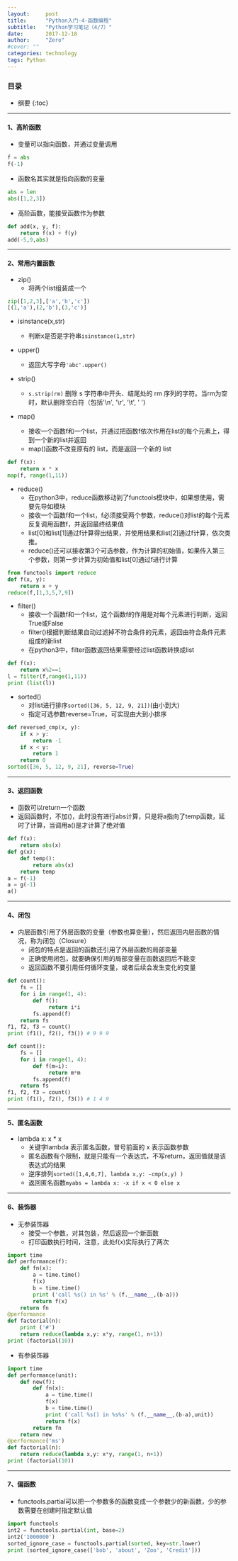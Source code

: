 ```yaml
---
layout:     post
title:      "Python入门-4-函数编程"
subtitle:   "Python学习笔记（4/7）"
date:       2017-12-18
author:     "Zero"
#cover: ""
categories: technology
tags: Python
---
```


### 目录

* 纲要
{:toc}

---

#### 1、高阶函数

- 变量可以指向函数，并通过变量调用

```python
f = abs
f(-1)
```

- 函数名其实就是指向函数的变量

```python
abs = len
abs([1,2,3])
```

- 高阶函数，能接受函数作为参数

```python
def add(x, y, f):
    return f(x) + f(y)
add(-5,9,abs)
```

---

#### 2、常用内置函数

- zip()
    - 将两个list组装成一个

```python
zip([1,2,3],['a','b','c'])
[(1,'a'),(2,'b'),(3,'c')]
```

- isinstance(x,str)
    - 判断x是否是字符串`isinstance(1,str)`

- upper()
    - 返回大写字母`'abc'.upper()`

- strip()
    - `s.strip(rm)` 删除 s 字符串中开头、结尾处的 rm 序列的字符。当rm为空时，默认删除空白符（包括'\n', '\r', '\t', ' ')

- map()
    - 接收一个函数f和一个list，并通过把函数f依次作用在list的每个元素上，得到一个新的list并返回
    - map()函数不改变原有的 list，而是返回一个新的 list

```python
def f(x):
    return x * x
map(f, range(1,11))
```

- reduce()
    - 在python3中，reduce函数移动到了functools模块中，如果想使用，需要先导如模块
    - 接收一个函数f和一个list，f必须接受两个参数，reduce()对list的每个元素反复调用函数f，并返回最终结果值
    - list[0]和list[1]通过f计算得出结果，并使用结果和list[2]通过f计算，依次类推。
    - reduce()还可以接收第3个可选参数，作为计算的初始值，如果传入第三个参数，则第一步计算为初始值和list[0]通过f进行计算

```python
from functools import reduce
def f(x, y):
    return x + y
reduce(f,[1,3,5,7,9])
```

- filter()
    - 接收一个函数f和一个list，这个函数f的作用是对每个元素进行判断，返回True或False
    - filter()根据判断结果自动过滤掉不符合条件的元素，返回由符合条件元素组成的新list
    - 在python3中，filter函数返回结果需要经过list函数转换成list

```python
def f(x):
    return x%2==1
l = filter(f,range(1,11))
print (list(l))
```

- sorted()
    - 对list进行排序`sorted([36, 5, 12, 9, 21])`(由小到大)
    - 指定可选参数reverse=True，可实现由大到小排序

```python
def reversed_cmp(x, y):
    if x > y:
        return -1
    if x < y:
        return 1
    return 0
sorted([36, 5, 12, 9, 21], reverse=True)
```

---

#### 3、返回函数

- 函数可以return一个函数
- 返回函数时，不加()，此时没有进行abs计算，只是将a指向了temp函数，延时了计算，当调用a()是才计算了绝对值

```python
def f(x):
    return abs(x)
def g(x):
    def temp():
        return abs(x)
    return temp
a = f(-1)
a = g(-1)
a()
```

---

#### 4、闭包

- 内层函数引用了外层函数的变量（参数也算变量），然后返回内层函数的情况，称为闭包（Closure）
    - 闭包的特点是返回的函数还引用了外层函数的局部变量
    - 正确使用闭包，就要确保引用的局部变量在函数返回后不能变
    - 返回函数不要引用任何循环变量，或者后续会发生变化的变量

```python
def count():
    fs = []
    for i in range(1, 4):
        def f():
             return i*i
        fs.append(f)
    return fs
f1, f2, f3 = count()
print (f1(), f2(), f3()) # 9 9 9

def count():
    fs = []
    for i in range(1, 4):
        def f(m=i):
             return m*m
        fs.append(f)
    return fs
f1, f2, f3 = count()
print (f1(), f2(), f3()) # 1 4 9
```

---

#### 5、匿名函数

- lambda x: x * x
    - 关键字lambda 表示匿名函数，冒号前面的 x 表示函数参数
    - 匿名函数有个限制，就是只能有一个表达式，不写return，返回值就是该表达式的结果
    - 逆序排列`sorted([1,4,6,7], lambda x,y: -cmp(x,y) )`
    - 返回匿名函数`myabs = lambda x: -x if x < 0 else x`

---

#### 6、装饰器

- 无参装饰器
    - 接受一个参数，对其包装，然后返回一个新函数
    - 打印函数执行时间，注意，此处f(x)实际执行了两次

```python
import time
def performance(f):
    def fn(x):
        a = time.time()
        f(x)
        b = time.time()
        print ('call %s() in %s' % (f.__name__,(b-a)))
        return f(x)
    return fn
@performance
def factorial(n):
    print ('#')
    return reduce(lambda x,y: x*y, range(1, n+1))
print (factorial(10))
```

- 有参装饰器

```python
import time
def performance(unit):
    def new(f):
        def fn(x):
            a = time.time()
            f(x)
            b = time.time()
            print ('call %s() in %s%s' % (f.__name__,(b-a),unit))
            return f(x)
        return fn
    return new
@performance('ms')
def factorial(n):
    return reduce(lambda x,y: x*y, range(1, n+1))
print (factorial(10))
```

---

#### 7、偏函数

- functools.partial可以把一个参数多的函数变成一个参数少的新函数，少的参数需要在创建时指定默认值

```python
import functools
int2 = functools.partial(int, base=2)
int2('1000000')
sorted_ignore_case = functools.partial(sorted, key=str.lower)
print (sorted_ignore_case(['bob', 'about', 'Zoo', 'Credit']))
```
